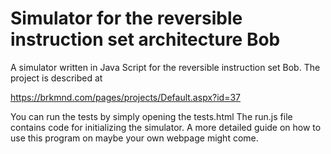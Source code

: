 # Simulator for the reversible instruction set architecture Bob

A simulator written in Java Script for the reversible instruction set Bob. The project is described at

https://brkmnd.com/pages/projects/Default.aspx?id=37

You can run the tests by simply opening the tests.html
The run.js file contains code for initializing the simulator.
A more detailed guide on how to use this program on maybe your own webpage might come.
